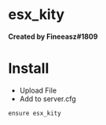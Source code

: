 # esx_kity
**Created by Fineeasz#1809**

# Install
* Upload File
* Add to server.cfg
```
ensure esx_kity
```
